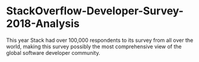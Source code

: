 # StackOverflow-Developer-Survey-2018-Analysis
This year Stack had over 100,000 respondents to its survey from all over the world, making this survey possibly the most comprehensive view of the global software developer community.
